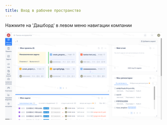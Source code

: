 ```yaml
---
title: Вход в рабочее пространство
---
```


Нажмите на 'Дашборд' в левом меню навигации компании

![Описание изображения](assets/image330.png)